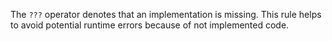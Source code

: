 The `???` operator denotes that an implementation is missing.
This rule helps to avoid potential runtime errors because of not implemented code.
      